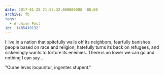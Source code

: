 ```yaml
---
date: 2017-01-25 21:55:32.000000000 -08:00
archive: fb
tags: 
  - Archive Post
id: '1485410132'
---
```


I live in a nation that spitefully walls off its neighbors, fearfully banishes people based on race and religion, hatefully turns its back on refugees, and sickeningly wants to torture its enemies. There is no lower we can go and nothing I can say…

"Curae leves loquuntur, ingentes stupent."
